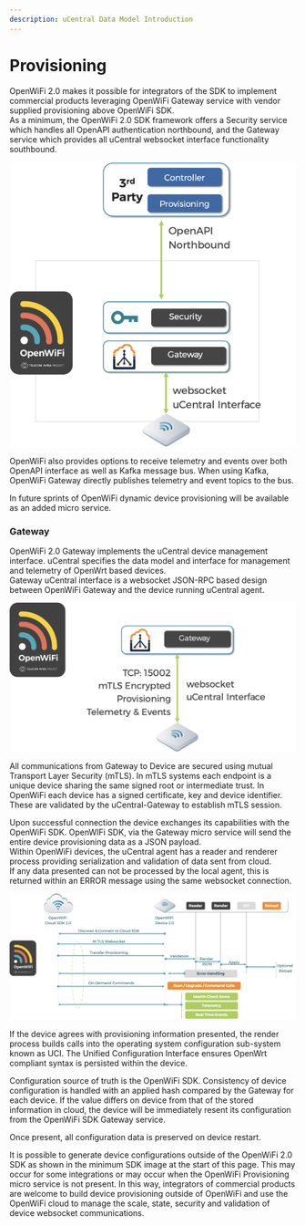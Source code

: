 ```yaml
---
description: uCentral Data Model Introduction
---
```


# Provisioning

OpenWiFi 2.0 makes it possible for integrators of the SDK to implement commercial products leveraging OpenWiFi Gateway service with vendor supplied provisioning above OpenWiFi SDK.  
As a minimum, the OpenWiFi 2.0 SDK framework offers a Security service which handles all OpenAPI authentication northbound, and the Gateway service which provides all uCentral websocket interface functionality southbound.

![Minimum 2.0 SDK - Assumes DB is either SQLite or PGSql](../.gitbook/assets/image%20%2828%29.png)

OpenWiFi also provides options to receive telemetry and events over both OpenAPI interface as well as Kafka message bus. When using Kafka, OpenWiFi Gateway directly publishes telemetry and event topics to the bus.

In future sprints of OpenWiFi dynamic device provisioning will be available as an added micro service. 

### Gateway

OpenWiFi 2.0 Gateway implements the uCentral device management interface. uCentral specifies the data model and interface for management and telemetry of OpenWrt based devices.   
Gateway uCentral interface is a websocket JSON-RPC based design between OpenWiFi Gateway and the device running uCentral agent.

![Southbound Interface to Devices](../.gitbook/assets/image%20%2831%29.png)

  
All communications from Gateway to Device are secured using mutual Transport Layer Security \(mTLS\). In mTLS systems each endpoint is a unique device sharing the same signed root or intermediate trust. In OpenWiFi each device has a signed certificate, key and device identifier. These are validated by the uCentral-Gateway to establish mTLS session. 

Upon successful connection the device exchanges its capabilities with the OpenWiFi SDK. OpenWIFi SDK, via the Gateway micro service will send the entire device provisioning data as a JSON payload.   
Within OpenWiFi devices, the uCentral agent has a reader and renderer process providing serialization and validation of data sent from cloud.   
If any data presented can not be processed by the local agent, this is returned within an ERROR message using the same websocket connection. 

![High Level SDK Gateway to uCentral Agent](../.gitbook/assets/image%20%2830%29.png)

  
If the device agrees with provisioning information presented, the render process builds calls into the operating system configuration sub-system known as UCI. The Unified Configuration Interface ensures OpenWrt compliant syntax is persisted within the device. 

Configuration source of truth is the OpenWiFi SDK. Consistency of device configuration is handled with an applied hash compared by the Gateway for each device. If the value differs on device from that of the stored information in cloud, the device will be immediately resent its configuration from the OpenWiFi SDK Gateway service. 

Once present, all configuration data is preserved on device restart.

It is possible to generate device configurations outside of the OpenWiFi 2.0 SDK as shown in the minimum SDK image at the start of this page. This may occur for some integrations or may occur when the OpenWiFi Provisioning micro service is not present. In this way, integrators of commercial products are welcome to build device provisioning outside of OpenWiFi and use the OpenWiFi cloud to manage the scale, state, security and validation of device websocket communications. 

